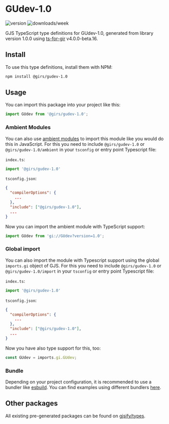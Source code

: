 
# GUdev-1.0

![version](https://img.shields.io/npm/v/@girs/gudev-1.0)
![downloads/week](https://img.shields.io/npm/dw/@girs/gudev-1.0)


GJS TypeScript type definitions for GUdev-1.0, generated from library version 1.0.0 using [ts-for-gir](https://github.com/gjsify/ts-for-gir) v4.0.0-beta.16.


## Install

To use this type definitions, install them with NPM:
```bash
npm install @girs/gudev-1.0
```

## Usage

You can import this package into your project like this:
```ts
import GUdev from '@girs/gudev-1.0';
```

### Ambient Modules

You can also use [ambient modules](https://github.com/gjsify/ts-for-gir/tree/main/packages/cli#ambient-modules) to import this module like you would do this in JavaScript.
For this you need to include `@girs/gudev-1.0` or `@girs/gudev-1.0/ambient` in your `tsconfig` or entry point Typescript file:

`index.ts`:
```ts
import '@girs/gudev-1.0'
```

`tsconfig.json`:
```json
{
  "compilerOptions": {
    ...
  },
  "include": ["@girs/gudev-1.0"],
  ...
}
```

Now you can import the ambient module with TypeScript support: 

```ts
import GUdev from 'gi://GUdev?version=1.0';
```

### Global import

You can also import the module with Typescript support using the global `imports.gi` object of GJS.
For this you need to include `@girs/gudev-1.0` or `@girs/gudev-1.0/import` in your `tsconfig` or entry point Typescript file:

`index.ts`:
```ts
import '@girs/gudev-1.0'
```

`tsconfig.json`:
```json
{
  "compilerOptions": {
    ...
  },
  "include": ["@girs/gudev-1.0"],
  ...
}
```

Now you have also type support for this, too:

```ts
const GUdev = imports.gi.GUdev;
```

### Bundle

Depending on your project configuration, it is recommended to use a bundler like [esbuild](https://esbuild.github.io/). You can find examples using different bundlers [here](https://github.com/gjsify/ts-for-gir/tree/main/examples).

## Other packages

All existing pre-generated packages can be found on [gjsify/types](https://github.com/gjsify/types).

